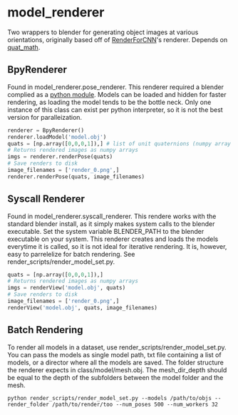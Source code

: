 # model_renderer
Two wrappers to blender for generating object images at various orientations, originally based off of [RenderForCNN](https://github.com/ShapeNet/RenderForCNN)'s renderer. Depends on [quat_math](https://github.com/r-pad/quat_math).

BpyRenderer
-----
Found in model_renderer.pose_renderer. This renderer required a blender complied as a [python module](https://gist.github.com/alexlee-gk/3790bf5916649082d9d6). Models can be loaded and hidden for faster rendering, as loading the model tends to be the bottle neck. Only one instance of this class can exist per python interpreter, so it is not the best version for paralleization. 

```python
renderer = BpyRenderer()
renderer.loadModel('model.obj')
quats = [np.array([0,0,0,1]),] # list of unit quaternions (numpy array or size 4)
# Returns rendered images as numpy arrays
imgs = renderer.renderPose(quats)
# Save renders to disk
image_filenames = ['render_0.png',]
renderer.renderPose(quats, image_filenames)
```

Syscall Renderer
-----
Found in model_renderer.syscall_renderer. This rendere works with the standard blender install, as it simply makes system calls to the blender executable. Set the system variable BLENDER_PATH to the blender executable on your system. This renderer creates and loads the models everytime it is called, so it is not ideal for iterative rendering. It is, however, easy to parrelelize for batch rendering. See render_scripts/render_model_set.py.

```python
quats = [np.array([0,0,0,1]),]
# Returns rendered images as numpy arrays
imgs = renderView('model.obj', quats)
# Save renders to disk
image_filenames = ['render_0.png',]
renderView('model.obj', quats, image_filenames)
```

Batch Rendering
-----
To render all models in a dataset, use render_scripts/render_model_set.py. You can pass the models as single model path, txt file containing a list of models, or a director where all the models are saved. The folder structure the renderer expects in class/model/mesh.obj. The mesh_dir_depth should be equal to the depth of the subfolders between the model folder and the mesh.

```
python render_scripts/render_model_set.py --models /path/to/objs --render_folder /path/to/render/too --num_poses 500 --num_workers 32
```
